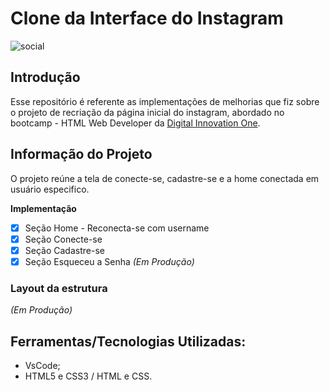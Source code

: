 # Clone da Interface do Instagram
![social](https://user-images.githubusercontent.com/48417347/101220278-2af10480-3664-11eb-83b5-57cefbbb43fe.png)

## Introdução
Esse repositório é referente as implementações de melhorias que fiz sobre o projeto de recriação da página inicial do instagram, abordado no bootcamp - HTML Web Developer da <a href="https://web.digitalinnovation.one">Digital Innovation One</a>.

## Informação do Projeto
O projeto reúne a tela de conecte-se, cadastre-se e a home conectada em usuário especifico.

<b> Implementação </b>
- [x] Seção Home - Reconecta-se com username
- [x] Seção Conecte-se
- [x] Seção Cadastre-se
- [x] Seção Esqueceu a Senha <i> (Em Produção) </i>

### Layout da estrutura
<i> (Em Produção) </i>

## Ferramentas/Tecnologias Utilizadas:
- VsCode;
- HTML5 e CSS3 / HTML e CSS.
